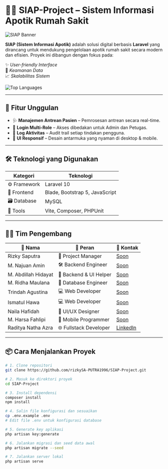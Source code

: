 # 👨‍⚕️ SIAP-Project – Sistem Informasi Apotik Rumah Sakit

![SIAP Banner](https://pbs.twimg.com/media/ELr_JfsUwAIpELK.jpg)

**SIAP (Sistem Informasi Apotik)** adalah solusi digital berbasis **Laravel** yang dirancang untuk mendukung pengelolaan apotik rumah sakit secara modern dan efisien. Proyek ini dibangun dengan fokus pada:

✨ *User-friendly Interface*  
🔐 *Keamanan Data*  
📈 *Skalabilitas Sistem*

![Top Languages](https://github-readme-stats.vercel.app/api/top-langs/?username=rizkySA-PUTRA1996&theme=dark&hide_border=false&include_all_commits=false&count_private=false&layout=compact)

---

## 🚀 Fitur Unggulan

- 🩺 **Manajemen Antrean Pasien** – Pemrosesan antrean secara real-time.
- 🔐 **Login Multi-Role** – Akses dibedakan untuk Admin dan Petugas.
- 📝 **Log Aktivitas** – Audit trail setiap tindakan pengguna.
- 📱 **UI Responsif** – Desain antarmuka yang nyaman di desktop & mobile.

---

## 🛠️ Teknologi yang Digunakan

| Kategori     | Teknologi                                                |
|--------------|-----------------------------------------------------------|
| ⚙️ Framework | Laravel 10                                                |
| 🎨 Frontend  | Blade, Bootstrap 5, JavaScript                            |
| 🗃️ Database | MySQL                                                     |
| 🔧 Tools     | Vite, Composer, PHPUnit                                   |

---

## 👨‍💻 Tim Pengembang

| 👤 Nama                  | 🧰 Peran                 | 🔗 Kontak                                                              |
|--------------------------|--------------------------|------------------------------------------------------------------------|
| Rizky Saputra            | 👔 Project Manager        | [Soon]()                                                              |
| M. Najuan Amin           | 🛠️ Backend Engineer       | [Soon]()                                                              |
| M. Abdillah Hidayat      | 🧪 Backend & UI Helper    | [Soon]()                                                              |
| M. Ridha Maulana         | 🧮 Database Engineer      | [Soon]()                                                              |
| Trindah Agustina         | 💻 Web Developer          | [Soon]()                                                              |
| Ismatul Hawa             | 💻 Web Developer          | [Soon]()                                                              |
| Naila Hafidah            | 🎨 UI/UX Designer         | [Soon]()                                                              |
| M. Harsa Fahlipi         | 📱 Mobile Programmer      | [Soon]()                                                              |
| Raditya Natha Azra       | 🌐 Fullstack Developer    | [LinkedIn](https://www.linkedin.com/in/raditya-azra-880a52241/)      |

---

## 📦 Cara Menjalankan Proyek

```bash
# 1. Clone repositori
git clone https://github.com/rizkySA-PUTRA1996/SIAP-Project.git

# 2. Masuk ke direktori proyek
cd SIAP-Project

# 3. Install dependensi
composer install
npm install

# 4. Salin file konfigurasi dan sesuaikan
cp .env.example .env
# Edit file .env untuk konfigurasi database

# 5. Generate key aplikasi
php artisan key:generate

# 6. Jalankan migrasi dan seed data awal
php artisan migrate --seed

# 7. Jalankan server lokal
php artisan serve
